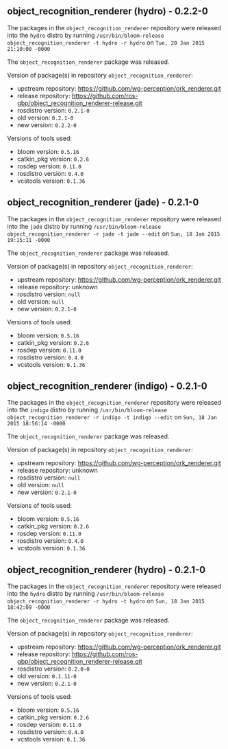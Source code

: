 ## object_recognition_renderer (hydro) - 0.2.2-0

The packages in the `object_recognition_renderer` repository were released into the `hydro` distro by running `/usr/bin/bloom-release object_recognition_renderer -t hydro -r hydro` on `Tue, 20 Jan 2015 21:10:00 -0000`

The `object_recognition_renderer` package was released.

Version of package(s) in repository `object_recognition_renderer`:
- upstream repository: https://github.com/wg-perception/ork_renderer.git
- release repository: https://github.com/ros-gbp/object_recognition_renderer-release.git
- rosdistro version: `0.2.1-0`
- old version: `0.2.1-0`
- new version: `0.2.2-0`

Versions of tools used:
- bloom version: `0.5.16`
- catkin_pkg version: `0.2.6`
- rosdep version: `0.11.0`
- rosdistro version: `0.4.0`
- vcstools version: `0.1.36`


## object_recognition_renderer (jade) - 0.2.1-0

The packages in the `object_recognition_renderer` repository were released into the `jade` distro by running `/usr/bin/bloom-release object_recognition_renderer -r jade -t jade --edit` on `Sun, 18 Jan 2015 19:15:11 -0000`

The `object_recognition_renderer` package was released.

Version of package(s) in repository `object_recognition_renderer`:
- upstream repository: https://github.com/wg-perception/ork_renderer.git
- release repository: unknown
- rosdistro version: `null`
- old version: `null`
- new version: `0.2.1-0`

Versions of tools used:
- bloom version: `0.5.16`
- catkin_pkg version: `0.2.6`
- rosdep version: `0.11.0`
- rosdistro version: `0.4.0`
- vcstools version: `0.1.36`


## object_recognition_renderer (indigo) - 0.2.1-0

The packages in the `object_recognition_renderer` repository were released into the `indigo` distro by running `/usr/bin/bloom-release object_recognition_renderer -r indigo -t indigo --edit` on `Sun, 18 Jan 2015 18:56:14 -0000`

The `object_recognition_renderer` package was released.

Version of package(s) in repository `object_recognition_renderer`:
- upstream repository: https://github.com/wg-perception/ork_renderer.git
- release repository: unknown
- rosdistro version: `null`
- old version: `null`
- new version: `0.2.1-0`

Versions of tools used:
- bloom version: `0.5.16`
- catkin_pkg version: `0.2.6`
- rosdep version: `0.11.0`
- rosdistro version: `0.4.0`
- vcstools version: `0.1.36`


## object_recognition_renderer (hydro) - 0.2.1-0

The packages in the `object_recognition_renderer` repository were released into the `hydro` distro by running `/usr/bin/bloom-release object_recognition_renderer -r hydro -t hydro` on `Sun, 18 Jan 2015 18:42:09 -0000`

The `object_recognition_renderer` package was released.

Version of package(s) in repository `object_recognition_renderer`:
- upstream repository: https://github.com/wg-perception/ork_renderer.git
- release repository: https://github.com/ros-gbp/object_recognition_renderer-release.git
- rosdistro version: `0.2.0-0`
- old version: `0.1.11-0`
- new version: `0.2.1-0`

Versions of tools used:
- bloom version: `0.5.16`
- catkin_pkg version: `0.2.6`
- rosdep version: `0.11.0`
- rosdistro version: `0.4.0`
- vcstools version: `0.1.36`


